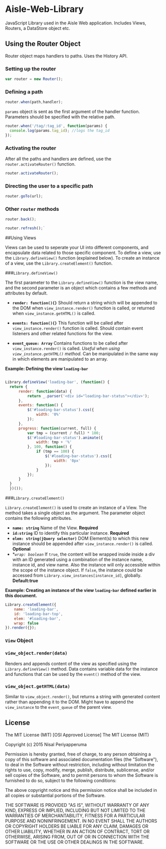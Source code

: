 # Aisle-Web-Library
JavaScript Library used in the Aisle Web application. Includes Views, Routers, a DataStore object etc.

## Using the Router Object
Router object maps handlers to paths. Uses the History API.

### Setting up the router
```javascript
var router = new Router();
```

### Defining a path
```javascript
router.when(path,handler);
```

`params` object is sent as the first argument of the handler function. Parameters should be specified with the relative path.

```javascript
router.when('/tag/:tag_id', function(params) {
  console.log(params.tag_id); //logs the tag_id
});
```

### Activating the router
After all the paths and handlers are defined, use the `router.activateRouter()` function.
```javascript
router.activateRouter();
```

### Directing the user to a specific path
```javascript
router.goTo(url);
```

### Other `router` methods

```javascript
router.back();
```
```javascript
router.refresh();`
```

##Using Views

Views can be used to seperate your UI into different components, and encapsulate data related to those specific component. To define a view, use the `Library.defineView()` function (explained below). To create an instance of a view, use the `Library.createElement()` function.

###`Library.defineView()`

The first parameter to the `Library.defineView()` function is the view name, and the second parameter is an object which contains a few methods and attributes by default.

- **`render: function(){}`**  Should return a string which will be appended to the DOM when `view_instance.render()` function is called, or returned when `view_instance.getHTML()` is called.

- **`events: function(){}`** This function will be called after `view_instance.render()` function is called. Should contain event listeners and other related functions for the view.

- **`event_queue: Array`** Contains functions to be called after `view_instance.render()` is called. *Useful when using `view_instance.getHTML()` method.* Can be manipulated in the same way in which elements are manipulated to an array.

**Example: Defining the view `loading-bar`**

```javascript

Library.defineView('loading-bar', (function() {
  return {
      render: function(data) {
          return _.parser('<div id="loading-bar-status"></div>');
      },
      events: function() {
          $('#loading-bar-status').css({
              width: '0%'
          });
      },
      progress: function(current, full) {
          var tmp = (current / full) * 100;
          $('#loading-bar-status').animate({
              width: tmp + '%'
          }, 100, function() {
              if (tmp == 100) {
                  $('#loading-bar-status').css({
                      width: '0px'
                  });
              }
          });
      }
  }
  })());
```

###`Library.createElement()`

`Library.createElement()` is used to create an instance of a View. The method takes a single object as the argument. The parameter object contains the following attributes.

- **`name: string`**  Name of the View. **Required**
- **`id:string`** ID to identify this particular instance. **Required**
- **`elem: string(jQuery selector)`** DOM Element(s) to which this new instance should be appended after `view_instance.render()` is called. **Optional**
- **`wrap: boolean`* If `true`, the content will be wrapped inside inside a div with an ID generated using a combination of the instance name, instance id, and view name. Also the instance will only accessible within the scope of the instance object. If `false`, the instance could be accessed from `Library.view_instances[instance_id]`, globally. **Default:true**

**Example: Creating an instance of the view `loading-bar` defined earlier in this document.**

```javascript
Library.createElement({
    name: 'loading-bar',
    id: 'loading-bar-top',
    elem: '#loading-bar',
    wrap: false
}).render({});
```

### `View` Object

### `view_object.render(data)`
Renders and appends content of the view as specified using the `Library.defineView()` method. Data contains variable data for the instance and functions that can be used by the `event()` method of the view. 

### `view_object.getHTML(data)`
Similar to `view_object.render()`, but returns a string with generated content rather than appending it to the DOM. Might have to append the `view_instance` to the `event_queue` of the parent view.

## License 

The MIT License (MIT)
[OSI Approved License]
The MIT License (MIT)

Copyright (c) 2015 Nisal Periyapperuma

Permission is hereby granted, free of charge, to any person obtaining a copy
of this software and associated documentation files (the "Software"), to deal
in the Software without restriction, including without limitation the rights
to use, copy, modify, merge, publish, distribute, sublicense, and/or sell
copies of the Software, and to permit persons to whom the Software is
furnished to do so, subject to the following conditions:

The above copyright notice and this permission notice shall be included in
all copies or substantial portions of the Software.

THE SOFTWARE IS PROVIDED "AS IS", WITHOUT WARRANTY OF ANY KIND, EXPRESS OR
IMPLIED, INCLUDING BUT NOT LIMITED TO THE WARRANTIES OF MERCHANTABILITY,
FITNESS FOR A PARTICULAR PURPOSE AND NONINFRINGEMENT. IN NO EVENT SHALL THE
AUTHORS OR COPYRIGHT HOLDERS BE LIABLE FOR ANY CLAIM, DAMAGES OR OTHER
LIABILITY, WHETHER IN AN ACTION OF CONTRACT, TORT OR OTHERWISE, ARISING FROM,
OUT OF OR IN CONNECTION WITH THE SOFTWARE OR THE USE OR OTHER DEALINGS IN
THE SOFTWARE.
